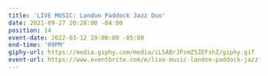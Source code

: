 ```yaml
---
title: 'LIVE MUSIC: Landon Paddock Jazz Duo'
date: 2021-09-27 20:28:00 -04:00
position: 14
event-date: 2022-03-12 19:00:00 -05:00
end-time: '09PM'
giphy-url: https://media.giphy.com/media/iLSABrJFsmZ5ZEFshZ/giphy.gif
event-url: https://www.eventbrite.com/e/live-music-landon-paddock-jazz-duo-tickets-265158946547
---
```


